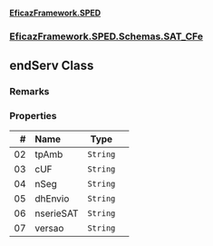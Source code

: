 #### [EficazFramework.SPED](EficazFrameworkSPED.md 'EficazFramework SPED')
### [EficazFramework.SPED.Schemas.SAT_CFe](EficazFramework.SPED.Schemas.SAT_CFe.md 'EficazFramework.SPED.Schemas.SAT_CFe')

## endServ Class

### Remarks
### Properties

| # | Name | Type | |
| ---: | :--- | :---: | :--- |
| 02 | tpAmb | `String` |  |
| 03 | cUF | `String` |  |
| 04 | nSeg | `String` |  |
| 05 | dhEnvio | `String` |  |
| 06 | nserieSAT | `String` |  |
| 07 | versao | `String` |  |
